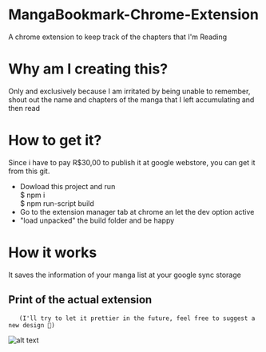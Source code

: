 # MangaBookmark-Chrome-Extension

A chrome extension to keep track of the chapters that I'm Reading

# Why am I creating this?

Only and exclusively because I am irritated by being unable to remember, shout out the name and chapters of the manga that I left accumulating and then read

# How to get it?

Since i have to pay R\$30,00 to publish it at google webstore, you can get it from this git.

- Dowload this project and run </br>
  \$ npm i</br>
  \$ npm run-script build
- Go to the extension manager tab at chrome an let the dev option active
- "load unpacked" the build folder and be happy

# How it works

It saves the information of your manga list at your google sync storage

## Print of the actual extension

       (I'll try to let it prettier in the future, feel free to suggest a new design 🥰)

![alt text](https://github.com/CodeWracker/MangaBookmark-Chrome-Extension/blob/develop/doc_assets/p1.png?raw=true)
